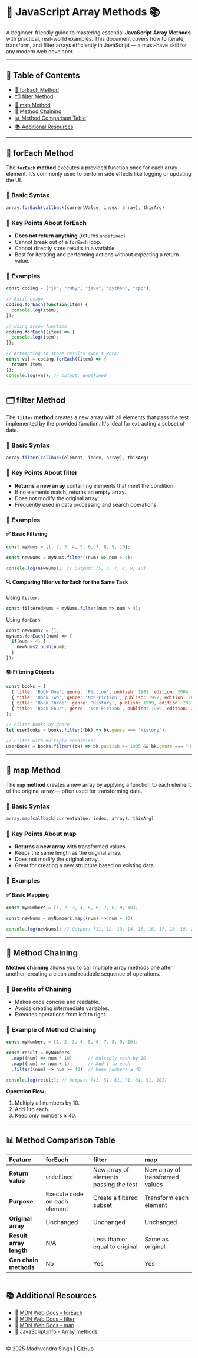 # 📖 JavaScript Array Methods 📚

A beginner-friendly guide to mastering essential **JavaScript Array Methods** with practical, real-world examples. This document covers how to iterate, transform, and filter arrays efficiently in JavaScript — a must-have skill for any modern web developer.

---

## 📑 Table of Contents

* [🔄 forEach Method](#-foreach-method)
* [🗂️ filter Method](#-filter-method)
* [📝 map Method](#-map-method)
* [🔗 Method Chaining](#-method-chaining)
* [📊 Method Comparison Table](#-method-comparison-table)
* [📚 Additional Resources](#-additional-resources)

---

## 🔄 forEach Method

The **`forEach` method** executes a provided function once for each array element. It’s commonly used to perform side effects like logging or updating the UI.

### 📌 Basic Syntax

```javascript
array.forEach(callback(currentValue, index, array), thisArg)
```

### 📌 Key Points About forEach

* **Does not return anything** (returns `undefined`).
* Cannot break out of a `forEach` loop.
* Cannot directly store results in a variable.
* Best for iterating and performing actions without expecting a return value.

### 📌 Examples

```javascript
const coding = ["js", "ruby", "java", "python", "cpp"];

// Basic usage
coding.forEach(function(item) {
  console.log(item);
});

// Using arrow function
coding.forEach((item) => {
  console.log(item);
});

// Attempting to store results (won't work)
const val = coding.forEach((item) => {
  return item;
});
console.log(val); // Output: undefined
```

---

## 🗂️ filter Method

The **`filter` method** creates a new array with all elements that pass the test implemented by the provided function. It's ideal for extracting a subset of data.

### 📌 Basic Syntax

```javascript
array.filter(callback(element, index, array), thisArg)
```

### 📌 Key Points About filter

* **Returns a new array** containing elements that meet the condition.
* If no elements match, returns an empty array.
* Does not modify the original array.
* Frequently used in data processing and search operations.

### 📌 Examples

#### ✅ Basic Filtering

```javascript
const myNums = [1, 2, 3, 4, 5, 6, 7, 8, 9, 10];

const newNums = myNums.filter((num) => num > 4);

console.log(newNums);  // Output: [5, 6, 7, 8, 9, 10]
```

#### 🔍 Comparing filter vs forEach for the Same Task

Using `filter`:

```javascript
const filteredNums = myNums.filter(num => num > 4);
```

Using `forEach`:

```javascript
const newNums2 = [];
myNums.forEach((num) => {
  if(num > 4) {
    newNums2.push(num);
  }
});
```

#### 📚 Filtering Objects

```javascript
const books = [
  { title: 'Book One', genre: 'Fiction', publish: 1981, edition: 2004 },
  { title: 'Book Two', genre: 'Non-Fiction', publish: 1992, edition: 2008 },
  { title: 'Book Three', genre: 'History', publish: 1999, edition: 2007 },
  { title: 'Book Four', genre: 'Non-Fiction', publish: 1989, edition: 2010 },
];

// Filter books by genre
let userBooks = books.filter((bk) => bk.genre === 'History');

// Filter with multiple conditions
userBooks = books.filter((bk) => bk.publish >= 1995 && bk.genre === "History");
```

---

## 📝 map Method

The **`map` method** creates a new array by applying a function to each element of the original array — often used for transforming data.

### 📌 Basic Syntax

```javascript
array.map(callback(currentValue, index, array), thisArg)
```

### 📌 Key Points About map

* **Returns a new array** with transformed values.
* Keeps the same length as the original array.
* Does not modify the original array.
* Great for creating a new structure based on existing data.

### 📌 Examples

#### ✅ Basic Mapping

```javascript
const myNumbers = [1, 2, 3, 4, 5, 6, 7, 8, 9, 10];

const newNums = myNumbers.map((num) => num + 10);

console.log(newNums); // Output: [11, 12, 13, 14, 15, 16, 17, 18, 19, 20]
```

---

## 🔗 Method Chaining

**Method chaining** allows you to call multiple array methods one after another, creating a clean and readable sequence of operations.

### 📌 Benefits of Chaining

* Makes code concise and readable.
* Avoids creating intermediate variables.
* Executes operations from left to right.

### 📌 Example of Method Chaining

```javascript
const myNumbers = [1, 2, 3, 4, 5, 6, 7, 8, 9, 10];

const result = myNumbers
  .map((num) => num * 10)      // Multiply each by 10
  .map((num) => num + 1)       // Add 1 to each
  .filter((num) => num >= 40); // Keep numbers ≥ 40

console.log(result); // Output: [41, 51, 61, 71, 81, 91, 101]
```

**Operation Flow:**

1. Multiply all numbers by 10.
2. Add 1 to each.
3. Keep only numbers ≥ 40.

---

## 📊 Method Comparison Table

| Feature                 | forEach                      | filter                                 | map                             |
| :---------------------- | :--------------------------- | :------------------------------------- | :------------------------------ |
| **Return value**        | `undefined`                  | New array of elements passing the test | New array of transformed values |
| **Purpose**             | Execute code on each element | Create a filtered subset               | Transform each element          |
| **Original array**      | Unchanged                    | Unchanged                              | Unchanged                       |
| **Result array length** | N/A                          | Less than or equal to original         | Same as original                |
| **Can chain methods**   | No                           | Yes                                    | Yes                             |

---

## 📚 Additional Resources

* 📖 [MDN Web Docs - forEach](https://developer.mozilla.org/en-US/docs/Web/JavaScript/Reference/Global_Objects/Array/forEach)
* 📖 [MDN Web Docs - filter](https://developer.mozilla.org/en-US/docs/Web/JavaScript/Reference/Global_Objects/Array/filter)
* 📖 [MDN Web Docs - map](https://developer.mozilla.org/en-US/docs/Web/JavaScript/Reference/Global_Objects/Array/map)
* 📖 [JavaScript.info - Array methods](https://javascript.info/array-methods)

---

© 2025 Madhvendra Singh | [GitHub](https://github.com/madhvendrasingh007)
